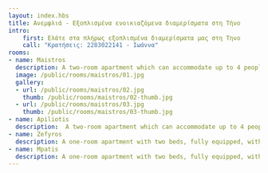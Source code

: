 ```yaml
---
layout: index.hbs
title: Ανεμφλιά - Εξοπλισμένα ενοικιαζόμενα διαμερίσματα στη Τήνο 
intro:
    first: Ελάτε στα πλήρως εξοπλισμένα διαμερίσματα μας στη Τηνο
    call: "Κρατήσεις: 2283022141 - Ιωάννα"
rooms:
- name: Maistros
  description: A two-room apartment which can accommodate up to 4 people, fully equipped, with a balcony and uninterrupted views.
  image: /public/rooms/maistros/01.jpg
  gallery:
  - url: /public/rooms/maistros/02.jpg
    thumb: /public/rooms/maistros/02-thumb.jpg
  - url: /public/rooms/maistros/03.jpg
    thumb: /public/rooms/maistros/03-thumb.jpg
- name: Apiliotis
  description:  A two-room apartment which can accommodate up to 4 people, fully equipped, with a small balcony and a view.
- name: Zefyros
  description: A one-room apartment with two beds, fully equipped, with a covered terrace and uninterrupted views.
- name: Mpatis
  description: A one-room apartment with two beds, fully equipped, with a small yard and uninterrupted views.
---
```

